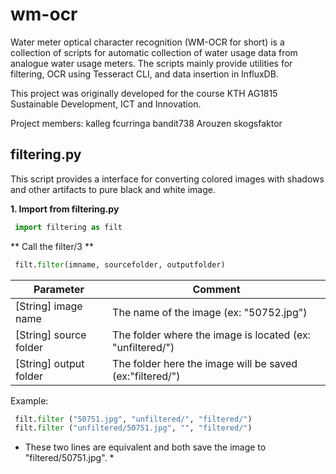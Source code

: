 # wm-ocr
Water meter optical character recognition (WM-OCR for short) is a collection 
of scripts for automatic collection of water usage data from analogue water
usage meters. The scripts mainly provide utilities for filtering, OCR using 
Tesseract CLI, and data insertion in InfluxDB. 

This project was originally developed for the course KTH AG1815 Sustainable 
Development, ICT and Innovation.

Project members:
	kalleg
	fcurringa
	bandit738
	Arouzen
	skogsfaktor

## filtering.py
This script provides a interface for converting colored images with shadows 
and other artifacts to pure black and white image. 

**1. Import from filtering.py**

```python
 import filtering as filt
```

** Call the filter/3 **

```python
 filt.filter(imname, sourcefolder, outputfolder)
```

Parameter              | Comment
---------------------- | ------------------------------------------------------
[String] image name    | The name of the image (ex: "50752.jpg")
[String] source folder | The folder where the image is located (ex: "unfiltered/")
[String] output folder | The folder here the image will be saved (ex:"filtered/")

Example:

```python
 filt.filter ("50751.jpg", "unfiltered/", "filtered/")
 filt.filter ("unfiltered/50751.jpg", "", "filtered/")
```

* These two lines are equivalent and both save the image to "filtered/50751.jpg". *
